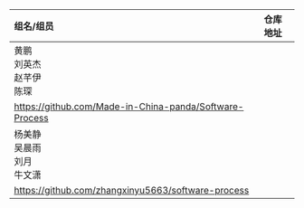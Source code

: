 | 组名/组员 | 仓库地址 | 
|:---|:---|
| 黄鹏<br/>	刘英杰<br/>	赵芊伊<br/>	陈琛<br/>
|https://github.com/Made-in-China-panda/Software-Process |
| 杨美静<br/>	吴晨雨<br/>	刘月<br/>	牛文潇<br/>
|https://github.com/zhangxinyu5663/software-process |

